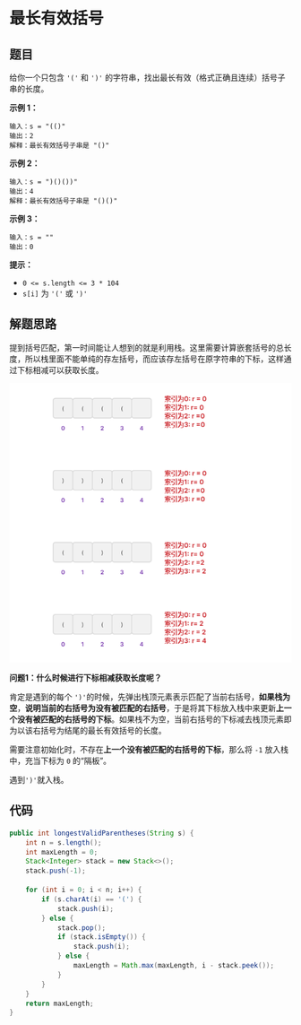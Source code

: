 # 最长有效括号

## 题目

给你一个只包含 `'('` 和 `')'` 的字符串，找出最长有效（格式正确且连续）括号子串的长度。

**示例 1：**

```
输入：s = "(()"
输出：2
解释：最长有效括号子串是 "()"
```

**示例 2：**

```
输入：s = ")()())"
输出：4
解释：最长有效括号子串是 "()()"
```

**示例 3：**

```
输入：s = ""
输出：0
```



**提示：**

- `0 <= s.length <= 3 * 104`
- `s[i]` 为 `'('` 或 `')'`



## 解题思路

提到括号匹配，第一时间能让人想到的就是利用栈。这里需要计算嵌套括号的总长度，所以栈里面不能单纯的存左括号，而应该存左括号在原字符串的下标，这样通过下标相减可以获取长度。

![image-20240915182548531](最长有效括号.assets/image-20240915182548531.png)

**问题1：什么时候进行下标相减获取长度呢？**

肯定是遇到的每个 `')'`的时候，先弹出栈顶元素表示匹配了当前右括号，**如果栈为空**，**说明当前的右括号为没有被匹配的右括号**，于是将其下标放入栈中来更新**上一个没有被匹配的右括号的下标**。如果栈不为空，当前右括号的下标减去栈顶元素即为以该右括号为结尾的最长有效括号的长度。

需要注意初始化时，不存在**上一个没有被匹配的右括号的下标**，那么将 `-1` 放入栈中，充当下标为 `0` 的“隔板”。

遇到`')'`就入栈。



## 代码

```java
public int longestValidParentheses(String s) {
    int n = s.length();
    int maxLength = 0;
    Stack<Integer> stack = new Stack<>();
    stack.push(-1);

    for (int i = 0; i < n; i++) {
        if (s.charAt(i) == '(') {
            stack.push(i);
        } else {
            stack.pop();
            if (stack.isEmpty()) {
                stack.push(i);
            } else {
                maxLength = Math.max(maxLength, i - stack.peek());
            }
        }
    }
    return maxLength;
}
```

